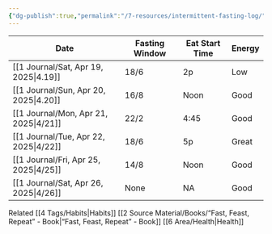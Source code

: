 ```yaml
---
{"dg-publish":true,"permalink":"/7-resources/intermittent-fasting-log/"}
---
```


| Date                        | Fasting Window | Eat Start Time | Energy |
| --------------------------- | -------------- | -------------- | ------ |
| [[1 Journal/Sat, Apr 19, 2025\|4.19]] | 18/6           | 2p             | Low    |
| [[1 Journal/Sun, Apr 20, 2025\|4.20]] | 16/8           | Noon           | Good   |
| [[1 Journal/Mon, Apr 21, 2025\|4/21]] | 22/2           | 4:45           | Good   |
| [[1 Journal/Tue, Apr 22, 2025\|4/22]] | 18/6           | 5p             | Great  |
| [[1 Journal/Fri, Apr 25, 2025\|4/25]] | 14/8           | Noon           | Good   |
| [[1 Journal/Sat, Apr 26, 2025\|4/26]] | None           | NA             | Good   |

Related
[[4 Tags/Habits\|Habits]]
[[2 Source Material/Books/“Fast, Feast, Repeat” - Book\|“Fast, Feast, Repeat” - Book]]
[[6 Area/Health\|Health]]